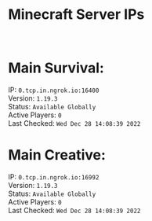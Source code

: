 
# Minecraft Server IPs

</br><h1>Main Survival:</h1>IP: `0.tcp.in.ngrok.io:16400` </br> Version: `1.19.3` </br> Status: `Available Globally` </br> Active Players: `0` </br> Last Checked: `Wed Dec 28 14:08:39 2022`
</br><h1>Main Creative:</h1>IP: `0.tcp.in.ngrok.io:16992` </br> Version: `1.19.3` </br> Status: `Available Globally` </br> Active Players: `0` </br> Last Checked: `Wed Dec 28 14:08:39 2022`
